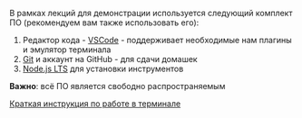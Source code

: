 В рамках лекций для демонстрации используется следующий комплект ПО (рекомендуем вам также использовать его):
1. Редактор кода - [VSCode](https://code.visualstudio.com/download) - поддерживает необходимые нам плагины и эмулятор терминала
1. [Git](https://git-scm.com/downloads) и аккаунт на GitHub - для сдачи домашек
1. [Node.js LTS](https://nodejs.org/en/download/) для установки инструментов

**Важно**: всё ПО является свободно распространяемым

[Краткая инструкция по работе в терминале](https://github.com/netology-code/js-advanced-homeworks/blob/master/terminal.md)
